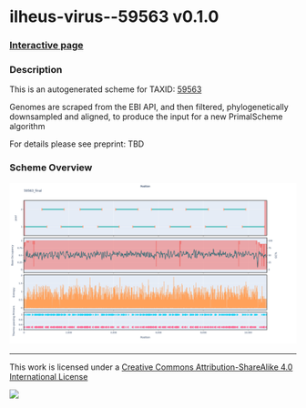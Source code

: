 # ilheus-virus--59563 v0.1.0

### [Interactive page](https://chrisgkent.github.io/schemes/ilheus-virus--59563-1000-v0.1.0)

### Description

This is an autogenerated scheme for TAXID: [59563](https://www.ncbi.nlm.nih.gov/Taxonomy/Browser/wwwtax.cgi?mode=Info&id=59563&lvl=3&lin=f&keep=1&srchmode=1&unlock)

Genomes are scraped from the EBI API, and then filtered, phylogenetically downsampled and aligned, to produce the input for a new PrimalScheme algorithm

For details please see preprint: TBD

### Scheme Overview

![Alt text](work/59563_final.png '59563_final.png')

------------------------------------------------------------------------

This work is licensed under a [Creative Commons Attribution-ShareAlike 4.0 International License](http://creativecommons.org/licenses/by-sa/4.0/) 

![](https://i.creativecommons.org/l/by-sa/4.0/88x31.png)
